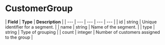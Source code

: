 # CustomerGroup

| **Field** | **Type** | **Description** |
| --- | --- | --- | --- | --- |
| id | string | Unique identifier for a segment. |
| name | string  | Name of the segment. |
| type | string | Type of grouping |
| count | integer | Number of customers assigned to the group |



